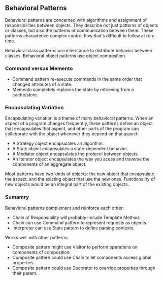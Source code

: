 ## Behavioral Patterns

Behavioral patterns are concerned with algorithms and assignment of responsibilities between objects. They describe not just patterns of objects or classes, but also the patterns of communication between them. These patterns characterize complex control flow that's difficult to follow at run-time.

Behavioral class patterns use inheritance to distribute behavior between classes. Behavioral object patterns use object composition.

### Command versus Memento

- Command pattern re-execute commands in the same order that changed attributes of a state.
- Memento completely replaces the state by retrieving from a cache/store.

### Encapsulating Variation

Encapsulating variation is a theme of many behavioral patterns. When an aspect of a program changes frequently, these patterns define an object that encapsulates that aspect, and other parts of the program can collaborate with the object whenever they depend on that aspect:

- A Strategy object encapsulates an algorithm.
- A State object encapsulates a state-dependent behavior.
- A Mediator object encapsulates the protocol between objects.
- An Iterator object encapsulates the way you acess and traverse the components of an aggregate object.

Most patterns have two kinds of objects: the new object that encapsulate the aspect, and the existing object that use the new ones. Functionality of new objects would be an integral part of the existing objects.

### Sumamry

Behavioral patterns complement and reinforce each other:

- Chain of Responsibility will probably include Template Method.
- Chain can use Command pattern to represent requests as objects.
- Interpreter can use State pattern to define parsing contexts.

Works well with other patterns:

- Composite pattern might use Visitor to perform operations on components of composition.
- Composite pattern could use Chain to let components access global properties.
- Composite pattern could use Decorator to override properties through their parent.
